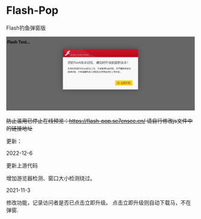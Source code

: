# Flash-Pop

Flash钓鱼弹窗版

![](https://raw.githubusercontent.com/r00tSe7en/pictures/master/flashpop.png)

~~防止滥用已停止在线预览：https://flash-pop.se7ensec.cn/ 请自行修改js文件中的链接地址~~


更新：

2022-12-6 

更新上游代码

增加游览器检测、窗口大小检测绕过。

2021-11-3 

修改功能，记录访问者是否已点击立即升级。
	点击立即升级则自动下载马，不在弹窗.

